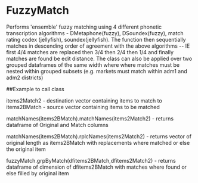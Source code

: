 # FuzzyMatch

Performs 'ensemble' fuzzy matching using 4 different phonetic transcription algorithms - DMetaphone(fuzzy), DSoundex(fuzzy), match rating codex (jellyfish), soundex(jellyfish). The function then sequentially matches in descending order of agreement with the above algorithms -- IE first 4/4 matches are replaced then 3/4 then 2/4 then 1/4 and finally matches are found be edit distance. The class can also be applied over two grouped dataframes of the same width where where matches must be nested within grouped subsets (e.g. markets must match within adm1 and adm2 districts)

##Example to call class

items2Match2 - destination vector containing items to match to  
items2BMatch - source vector containing items to be matched  

matchNames(items2BMatch).matchNames(items2Match2) - returns dataframe of Original and Match columns 
  
matchNames(items2BMatch).rplcNames(items2Match2) - returns vector of original length as items2BMatch with replacements where matched or else the original item  
  
fuzzyMatch.grpByMatch(dfitems2BMatch,dfitems2Match2) - returns dataframe of dimension of dfitems2BMatch with matches where found or else filled by original item  





